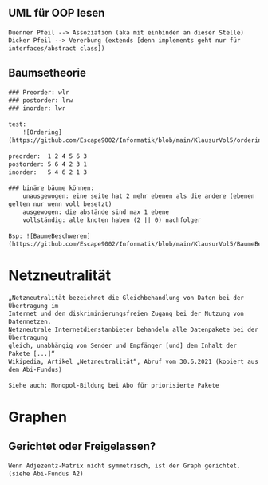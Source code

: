 ## UML für OOP lesen
    Duenner Pfeil --> Assoziation (aka mit einbinden an dieser Stelle)
    Dicker Pfeil --> Vererbung (extends [denn implements geht nur für interfaces/abstract class])

## Baumsetheorie
    ### Preorder: wlr
    ### postorder: lrw
    ### inorder: lwr
    
    test:
        ![Ordering](https://github.com/Escape9002/Informatik/blob/main/KlausurVol5/ordering.png)
    
    preorder:  1 2 4 5 6 3
    postorder: 5 6 4 2 3 1
    inorder:   5 4 6 2 1 3

    ### binäre bäume können:
        unausgewogen: eine seite hat 2 mehr ebenen als die andere (ebenen gelten nur wenn voll besetzt) 
        ausgewogen: die abstände sind max 1 ebene 
        vollständig: alle knoten haben (2 || 0) nachfolger

    Bsp: ![BaumeBeschweren](https://github.com/Escape9002/Informatik/blob/main/KlausurVol5/BaumeBeschweren.png)


    

# Netzneutralität
    „Netzneutralität bezeichnet die Gleichbehandlung von Daten bei der Übertragung im 
    Internet und den diskriminierungsfreien Zugang bei der Nutzung von Datennetzen. 
    Netzneutrale Internetdienstanbieter behandeln alle Datenpakete bei der Übertragung 
    gleich, unabhängig von Sender und Empfänger [und] dem Inhalt der Pakete [...]“ 
    Wikipedia, Artikel „Netzneutralität“, Abruf vom 30.6.2021 (kopiert aus dem Abi-Fundus)

    Siehe auch: Monopol-Bildung bei Abo für priorisierte Pakete

# Graphen
## Gerichtet oder Freigelassen?
	Wenn Adjezentz-Matrix nicht symmetrisch, ist der Graph gerichtet.
	(siehe Abi-Fundus A2)
